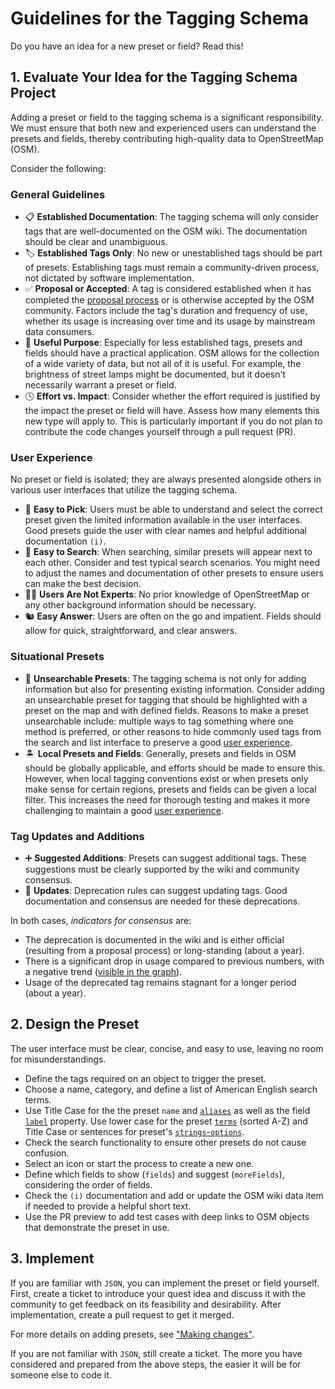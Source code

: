 # Guidelines for the Tagging Schema

Do you have an idea for a new preset or field? Read this!

## 1. Evaluate Your Idea for the Tagging Schema Project

Adding a preset or field to the tagging schema is a significant responsibility.
We must ensure that both new and experienced users can understand the presets and fields,
thereby contributing high-quality data to OpenStreetMap (OSM).

Consider the following:

### General Guidelines

- 📋 **Established Documentation**: The tagging schema will only consider tags that are well-documented on the OSM wiki. The documentation should be clear and unambiguous.
- 🏷️ **Established Tags Only**: No new or unestablished tags should be part of presets. Establishing tags must remain a community-driven process, not dictated by software implementation.
- ✅ **Proposal or Accepted**: A tag is considered established when it has completed the [proposal process](https://wiki.openstreetmap.org/wiki/Proposal_process) or is otherwise accepted by the OSM community. Factors include the tag's duration and frequency of use, whether its usage is increasing over time and its usage by mainstream data consumers.
- 🤷 **Useful Purpose**: Especially for less established tags, presets and fields should have a practical application. OSM allows for the collection of a wide variety of data, but not all of it is useful. For example, the brightness of street lamps might be documented, but it doesn't necessarily warrant a preset or field.
- 🕓 **Effort vs. Impact**: Consider whether the effort required is justified by the impact the preset or field will have. Assess how many elements this new type will apply to. This is particularly important if you do not plan to contribute the code changes yourself through a pull request (PR).

### User Experience

No preset or field is isolated; they are always presented alongside others in various user interfaces that utilize the tagging schema.

- 🔦 **Easy to Pick**: Users must be able to understand and select the correct preset given the limited information available in the user interfaces. Good presets guide the user with clear names and helpful additional documentation `(i)`.
- 🔎 **Easy to Search**: When searching, similar presets will appear next to each other. Consider and test typical search scenarios. You might need to adjust the names and documentation of other presets to ensure users can make the best decision.
- 👨‍💻 **Users Are Not Experts**: No prior knowledge of OpenStreetMap or any other background information should be necessary.
- 🐿️ **Easy Answer**: Users are often on the go and impatient. Fields should allow for quick, straightforward, and clear answers.

### Situational Presets

- 🙈 **Unsearchable Presets**: The tagging schema is not only for adding information but also for presenting existing information. Consider adding an unsearchable preset for tagging that should be highlighted with a preset on the map and with defined fields. Reasons to make a preset unsearchable include: multiple ways to tag something where one method is preferred, or other reasons to hide commonly used tags from the search and list interface to preserve a good [user experience](#user-experience).
- 🏝️ **Local Presets and Fields**: Generally, presets and fields in OSM should be globally applicable, and efforts should be made to ensure this. However, when local tagging conventions exist or when presets only make sense for certain regions, presets and fields can be given a local filter. This increases the need for thorough testing and makes it more challenging to maintain a good [user experience](#user-experience).

### Tag Updates and Additions

- ➕ **Suggested Additions**: Presets can suggest additional tags. These suggestions must be clearly supported by the wiki and community consensus.
- 🔄 **Updates**: Deprecation rules can suggest updating tags. Good documentation and consensus are needed for these deprecations.

In both cases, _indicators for consensus_ are:
- The deprecation is documented in the wiki and is either official (resulting from a proposal process) or long-standing (about a year).
- There is a significant drop in usage compared to previous numbers, with a negative trend ([visible in the graph](https://taghistory.raifer.tech/)).
- Usage of the deprecated tag remains stagnant for a longer period (about a year).

## 2. Design the Preset

The user interface must be clear, concise, and easy to use, leaving no room for misunderstandings.

- Define the tags required on an object to trigger the preset.
- Choose a name, category, and define a list of American English search terms.
- Use Title Case for the the preset `name` and [`aliases`](https://github.com/ideditor/schema-builder?tab=readme-ov-file#aliases) as well as the field [`label`](https://github.com/ideditor/schema-builder?tab=readme-ov-file#label) property. Use lower case for the preset [`terms`](https://github.com/ideditor/schema-builder?tab=readme-ov-file#terms) (sorted A-Z) and Title Case or sentences for preset's [`strings`-`options`](https://github.com/ideditor/schema-builder?tab=readme-ov-file#strings).
- Check the search functionality to ensure other presets do not cause confusion.
- Select an icon or start the process to create a new one.
- Define which fields to show (`fields`) and suggest (`moreFields`), considering the order of fields.
- Check the `(i)` documentation and add or update the OSM wiki data item if needed to provide a helpful short text.
- Use the PR preview to add test cases with deep links to OSM objects that demonstrate the preset in use.

## 3. Implement

If you are familiar with `JSON`, you can implement the preset or field yourself. First, create a ticket to introduce your quest idea and discuss it with the community to get feedback on its feasibility and desirability. After implementation, create a pull request to get it merged.

For more details on adding presets, see ["Making changes"](./CONTRIBUTING.md#making-changes).

If you are not familiar with `JSON`, still create a ticket. The more you have considered and prepared from the above steps, the easier it will be for someone else to code it.
